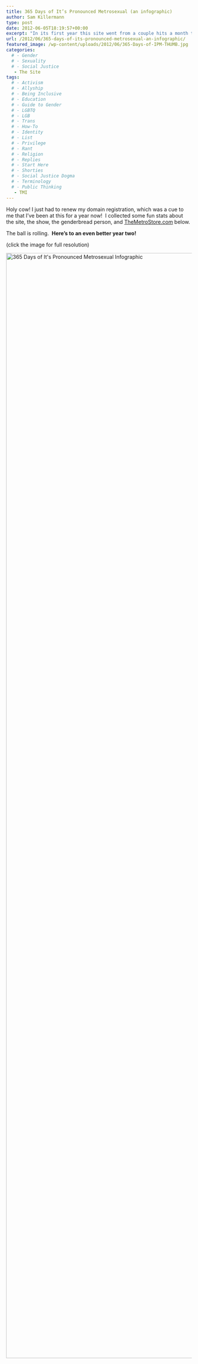 ```yaml
---
title: 365 Days of It’s Pronounced Metrosexual (an infographic)
author: Sam Killermann
type: post
date: 2012-06-05T18:19:57+00:00
excerpt: "In its first year this site went from a couple hits a month to you reading it. Here's roughly what happened."
url: /2012/06/365-days-of-its-pronounced-metrosexual-an-infographic/
featured_image: /wp-content/uploads/2012/06/365-Days-of-IPM-THUMB.jpg
categories: 
  # - Gender
  # - Sexuality
  # - Social Justice
   - The Site
tags:
  # - Activism
  # - Allyship
  # - Being Inclusive
  # - Education
  # - Guide to Gender
  # - LGBTQ
  # - LGB
  # - Trans
  # - How-To
  # - Identity
  # - List
  # - Privilege
  # - Rant
  # - Religion
  # - Replies
  # - Start Here
  # - Shorties
  # - Social Justice Dogma
  # - Terminology
  # - Public Thinking
   - TMI
---
```

Holy cow! I just had to renew my domain registration, which was a cue to me that I&#8217;ve been at this for a year now!  I collected some fun stats about the site, the show, the genderbread person, and <a title="The Metro Store" href="http://themetrostore.com" target="_blank">TheMetroStore.com</a> below.

The ball is rolling.  **Here&#8217;s to an even better year two!**

(click the image for full resolution)

[<img class="alignnone size-full wp-image-1646 lazy-load" title="365 Days of It's Pronounced Metrosexual Infographic" alt="365 Days of It's Pronounced Metrosexual Infographic" data-src="/wp-content/uploads/2012/06/365-Days-of-IPM-infographic.jpg" width="1200" height="3000" data-srcset="/wp-content/uploads/2012/06/365-Days-of-IPM-infographic.jpg 1200w, /wp-content/uploads/2012/06/365-Days-of-IPM-infographic-120x300.jpg 120w, /wp-content/uploads/2012/06/365-Days-of-IPM-infographic-409x1024.jpg 409w" sizes="(max-width: 1200px) 100vw, 1200px" />][1]

 [1]: /wp-content/uploads/2012/06/365-Days-of-IPM-infographic.jpg